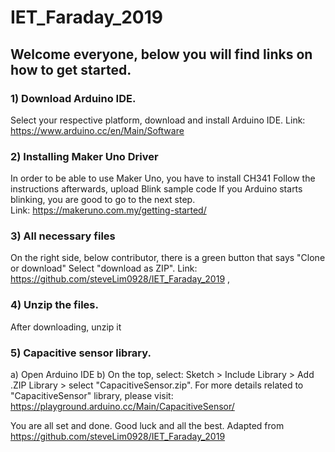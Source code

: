 # IET_Faraday_2019
## Welcome everyone, below you will find links on how to get started.

### 1) Download Arduino IDE.
Select your respective platform, download and install Arduino IDE.
Link: https://www.arduino.cc/en/Main/Software

### 2) Installing Maker Uno Driver
In order to be able to use Maker Uno, you have to install CH341
Follow the instructions afterwards, upload Blink sample code 
If you Arduino starts blinking, you are good to go to the next step.  
Link: https://makeruno.com.my/getting-started/

### 3) All necessary files
On the right side, below contributor, there is a green button that says "Clone or download"
Select "download as ZIP".
Link: https://github.com/steveLim0928/IET_Faraday_2019 ,

### 4) Unzip the files.
After downloading, unzip it

### 5) Capacitive sensor library.
a) Open Arduino IDE
b) On the top, select: Sketch > Include Library > Add .ZIP Library > select "CapacitiveSensor.zip".
For more details related to "CapacitiveSensor" library, please visit: https://playground.arduino.cc/Main/CapacitiveSensor/

You are all set and done. Good luck and all the best.
Adapted from https://github.com/steveLim0928/IET_Faraday_2019 
